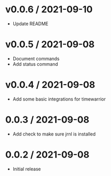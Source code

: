 
v0.0.6 / 2021-09-10
==================

  * Update README

v0.0.5 / 2021-09-08
==================

  * Document commands
  * Add status command

v0.0.4 / 2021-09-08
==================

  * Add some basic integrations for timewarrior

0.0.3 / 2021-09-08
==================

  * Add check to make sure jrnl is installed

0.0.2 / 2021-09-08
==================

  * Initial release
